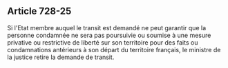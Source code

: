 Article 728-25
----
Si l'Etat membre auquel le transit est demandé ne peut garantir que la personne
condamnée ne sera pas poursuivie ou soumise à une mesure privative ou
restrictive de liberté sur son territoire pour des faits ou condamnations
antérieurs à son départ du territoire français, le ministre de la justice retire
la demande de transit.
